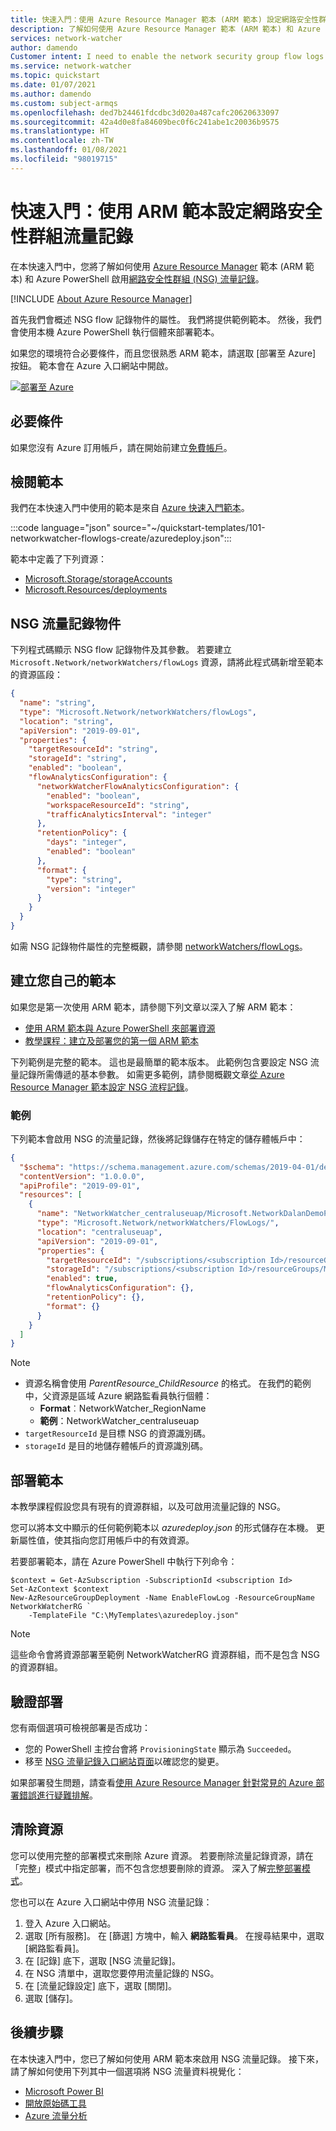 ```yaml
---
title: 快速入門：使用 Azure Resource Manager 範本 (ARM 範本) 設定網路安全性群組流量記錄
description: 了解如何使用 Azure Resource Manager 範本 (ARM 範本) 和 Azure PowerShell，以程式設計方式啟用網路安全性群組 (NSG) 流量記錄。
services: network-watcher
author: damendo
Customer intent: I need to enable the network security group flow logs by using an Azure Resource Manager template.
ms.service: network-watcher
ms.topic: quickstart
ms.date: 01/07/2021
ms.author: damendo
ms.custom: subject-armqs
ms.openlocfilehash: ded7b24461fdcdbc3d020a487cafc20620633097
ms.sourcegitcommit: 42a4d0e8fa84609bec0f6c241abe1c20036b9575
ms.translationtype: HT
ms.contentlocale: zh-TW
ms.lasthandoff: 01/08/2021
ms.locfileid: "98019715"
---
```

# <a name="quickstart-configure-network-security-group-flow-logs-by-using-an-arm-template"></a>快速入門：使用 ARM 範本設定網路安全性群組流量記錄

在本快速入門中，您將了解如何使用 [Azure Resource Manager](../azure-resource-manager/management/overview.md) 範本 (ARM 範本) 和 Azure PowerShell 啟用[網路安全性群組 (NSG) 流量記錄](network-watcher-nsg-flow-logging-overview.md)。

[!INCLUDE [About Azure Resource Manager](../../includes/resource-manager-quickstart-introduction.md)]

首先我們會概述 NSG flow 記錄物件的屬性。 我們將提供範例範本。 然後，我們會使用本機 Azure PowerShell 執行個體來部署範本。

如果您的環境符合必要條件，而且您很熟悉 ARM 範本，請選取 [部署至 Azure] 按鈕。 範本會在 Azure 入口網站中開啟。

[![部署至 Azure](../media/template-deployments/deploy-to-azure.svg)](https://portal.azure.com/#create/Microsoft.Template/uri/https%3A%2F%2Fraw.githubusercontent.com%2FAzure%2Fazure-quickstart-templates%2Fmaster%2F101-networkwatcher-flowLogs-create%2Fazuredeploy.json)

## <a name="prerequisites"></a>必要條件

如果您沒有 Azure 訂用帳戶，請在開始前建立[免費帳戶](https://azure.microsoft.com/free/?WT.mc_id=A261C142F)。

## <a name="review-the-template"></a>檢閱範本

我們在本快速入門中使用的範本是來自 [Azure 快速入門範本](https://azure.microsoft.com/resources/templates/101-networkwatcher-flowlogs-create)。

:::code language="json" source="~/quickstart-templates/101-networkwatcher-flowlogs-create/azuredeploy.json":::

範本中定義了下列資源：

- [Microsoft.Storage/storageAccounts](/azure/templates/microsoft.storage/storageaccounts)
- [Microsoft.Resources/deployments](/azure/templates/microsoft.resources/deployments)

## <a name="nsg-flow-logs-object"></a>NSG 流量記錄物件

下列程式碼顯示 NSG flow 記錄物件及其參數。 若要建立 `Microsoft.Network/networkWatchers/flowLogs` 資源，請將此程式碼新增至範本的資源區段：

```json
{
  "name": "string",
  "type": "Microsoft.Network/networkWatchers/flowLogs",
  "location": "string",
  "apiVersion": "2019-09-01",
  "properties": {
    "targetResourceId": "string",
    "storageId": "string",
    "enabled": "boolean",
    "flowAnalyticsConfiguration": {
      "networkWatcherFlowAnalyticsConfiguration": {
        "enabled": "boolean",
        "workspaceResourceId": "string",
        "trafficAnalyticsInterval": "integer"
      },
      "retentionPolicy": {
        "days": "integer",
        "enabled": "boolean"
      },
      "format": {
        "type": "string",
        "version": "integer"
      }
    }
  }
}
```

如需 NSG 記錄物件屬性的完整概觀，請參閱 [networkWatchers/flowLogs](/azure/templates/microsoft.network/networkwatchers/flowlogs)。

## <a name="create-your-template"></a>建立您自己的範本

如果您是第一次使用 ARM 範本，請參閱下列文章以深入了解 ARM 範本：

- [使用 ARM 範本與 Azure PowerShell 來部署資源](../azure-resource-manager/templates/deploy-powershell.md#deploy-local-template)
- [教學課程：建立及部署您的第一個 ARM 範本](../azure-resource-manager/templates/template-tutorial-create-first-template.md)

下列範例是完整的範本。 這也是最簡單的範本版本。 此範例包含要設定 NSG 流量記錄所需傳遞的基本參數。 如需更多範例，請參閱概觀文章[從 Azure Resource Manager 範本設定 NSG 流程記錄](network-watcher-nsg-flow-logging-azure-resource-manager.md)。

### <a name="example"></a>範例

下列範本會啟用 NSG 的流量記錄，然後將記錄儲存在特定的儲存體帳戶中：

```json
{
  "$schema": "https://schema.management.azure.com/schemas/2019-04-01/deploymentTemplate.json#",
  "contentVersion": "1.0.0.0",
  "apiProfile": "2019-09-01",
  "resources": [
    {
      "name": "NetworkWatcher_centraluseuap/Microsoft.NetworkDalanDemoPerimeterNSG",
      "type": "Microsoft.Network/networkWatchers/FlowLogs/",
      "location": "centraluseuap",
      "apiVersion": "2019-09-01",
      "properties": {
        "targetResourceId": "/subscriptions/<subscription Id>/resourceGroups/DalanDemo/providers/Microsoft.Network/networkSecurityGroups/PerimeterNSG",
        "storageId": "/subscriptions/<subscription Id>/resourceGroups/MyCanaryFlowLog/providers/Microsoft.Storage/storageAccounts/storagev2ira",
        "enabled": true,
        "flowAnalyticsConfiguration": {},
        "retentionPolicy": {},
        "format": {}
      }
    }
  ]
}
```

> [!NOTE]
> - 資源名稱會使用 _ParentResource_ChildResource_ 的格式。 在我們的範例中，父資源是區域 Azure 網路監看員執行個體：
>    - **Format**︰NetworkWatcher_RegionName
>    - **範例**：NetworkWatcher_centraluseuap
> - `targetResourceId` 是目標 NSG 的資源識別碼。
> - `storageId` 是目的地儲存體帳戶的資源識別碼。

## <a name="deploy-the-template"></a>部署範本

本教學課程假設您具有現有的資源群組，以及可啟用流量記錄的 NSG。

您可以將本文中顯示的任何範例範本以 *azuredeploy.json* 的形式儲存在本機。 更新屬性值，使其指向您訂用帳戶中的有效資源。

若要部署範本，請在 Azure PowerShell 中執行下列命令：

```azurepowershell-interactive
$context = Get-AzSubscription -SubscriptionId <subscription Id>
Set-AzContext $context
New-AzResourceGroupDeployment -Name EnableFlowLog -ResourceGroupName NetworkWatcherRG `
    -TemplateFile "C:\MyTemplates\azuredeploy.json"
```

> [!NOTE]
> 這些命令會將資源部署至範例 NetworkWatcherRG 資源群組，而不是包含 NSG 的資源群組。

## <a name="validate-the-deployment"></a>驗證部署

您有兩個選項可檢視部署是否成功：

- 您的 PowerShell 主控台會將 `ProvisioningState` 顯示為 `Succeeded`。
- 移至 [NSG 流量記錄入口網站頁面](https://ms.portal.azure.com/#blade/Microsoft_Azure_Network/NetworkWatcherMenuBlade/flowLogs)以確認您的變更。 

如果部署發生問題，請查看[使用 Azure Resource Manager 針對常見的 Azure 部署錯誤進行疑難排解](../azure-resource-manager/templates/common-deployment-errors.md)。

## <a name="clean-up-resources"></a>清除資源

您可以使用完整的部署模式來刪除 Azure 資源。 若要刪除流量記錄資源，請在「完整」模式中指定部署，而不包含您想要刪除的資源。 深入了解[完整部署模式](../azure-resource-manager/templates/deployment-modes.md#complete-mode)。

您也可以在 Azure 入口網站中停用 NSG 流量記錄：

1. 登入 Azure 入口網站。
1. 選取 [所有服務]。 在 [篩選] 方塊中，輸入 **網路監看員**。 在搜尋結果中，選取 [網路監看員]。
1. 在 [記錄] 底下，選取 [NSG 流量記錄]。
1. 在 NSG 清單中，選取您要停用流量記錄的 NSG。
1. 在 [流量記錄設定] 底下，選取 [關閉]。
1. 選取 [儲存]。

## <a name="next-steps"></a>後續步驟

在本快速入門中，您已了解如何使用 ARM 範本來啟用 NSG 流量記錄。 接下來，請了解如何使用下列其中一個選項將 NSG 流量資料視覺化：

- [Microsoft Power BI](network-watcher-visualize-nsg-flow-logs-power-bi.md)
- [開放原始碼工具](network-watcher-visualize-nsg-flow-logs-open-source-tools.md)
- [Azure 流量分析](traffic-analytics.md)
